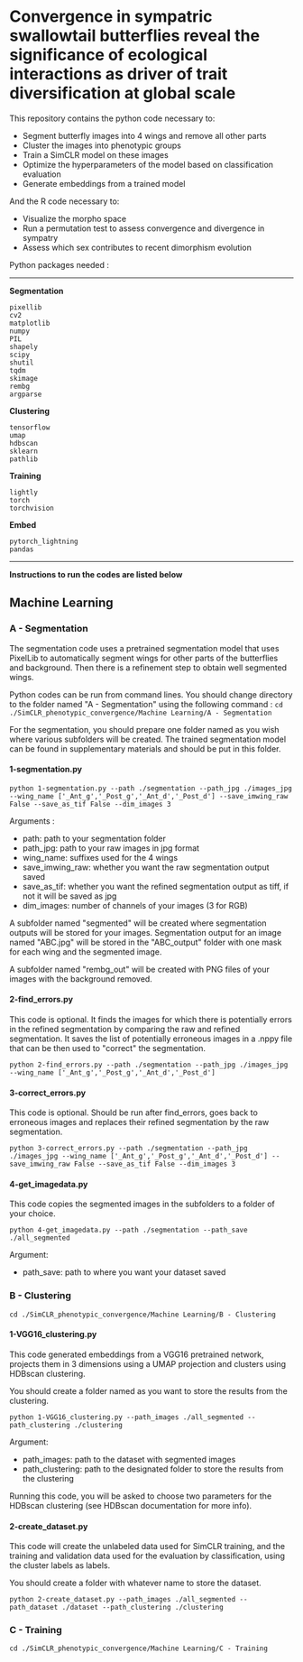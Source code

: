 # Convergence in sympatric swallowtail butterflies reveal the significance of ecological interactions as driver of trait diversification at global scale


This repository contains the python code necessary to: 
- Segment butterfly images into 4 wings and remove all other parts
- Cluster the images into phenotypic groups
- Train a SimCLR model on these images
- Optimize the hyperparameters of the model based on classification evaluation
- Generate embeddings from a trained model

And the R code necessary to:
- Visualize the morpho space
- Run a permutation test to assess convergence and divergence in sympatry
- Assess which sex contributes to recent dimorphism evolution

Python packages needed :

*** 
**Segmentation**

```
pixellib
cv2
matplotlib
numpy
PIL
shapely
scipy
shutil
tqdm
skimage
rembg
argparse
```

**Clustering**

```
tensorflow
umap
hdbscan
sklearn
pathlib
```

**Training**

```
lightly
torch
torchvision
```

**Embed**
```
pytorch_lightning
pandas
```

*** 


**Instructions to run the codes are listed below**

## Machine Learning

### A - Segmentation

The segmentation code uses a pretrained segmentation model that uses PixelLib to automatically segment wings for other parts of the butterflies and background. Then there is a refinement step to obtain well segmented wings.

Python codes can be run from command lines. You should change directory to the folder named "A - Segmentation" using the following command : ```cd ./SimCLR_phenotypic_convergence/Machine Learning/A - Segmentation```


For the segmentation, you should prepare one folder named as you wish where various subfolders will be created. The trained segmentation model can be found in supplementary materials and should be put in this folder.

#### 1-segmentation.py

```
python 1-segmentation.py --path ./segmentation --path_jpg ./images_jpg --wing_name ['_Ant_g','_Post_g','_Ant_d','_Post_d'] --save_imwing_raw False --save_as_tif False --dim_images 3
```

Arguments :
- path: path to your segmentation folder
- path_jpg: path to your raw images in jpg format
- wing_name: suffixes used for the 4 wings
- save_imwing_raw: whether you want the raw segmentation output saved
- save_as_tif: whether you want the refined segmentation output as tiff, if not it will be saved as jpg
- dim_images: number of channels of your images (3 for RGB)

A subfolder named "segmented" will be created where segmentation outputs will be stored for your images. Segmentation output for an image named "ABC.jpg" will be stored in the "ABC_output" folder with one mask for each wing and the segmented image.

A subfolder named "rembg_out" will be created with PNG files of your images with the background removed.

#### 2-find_errors.py

This code is optional. It finds the images for which there is potentially errors in the refined segmentation by comparing the raw and refined segmentation. It saves the list of potentially erroneous images in a .nppy file that can be then used to "correct" the segmentation.


```
python 2-find_errors.py --path ./segmentation --path_jpg ./images_jpg --wing_name ['_Ant_g','_Post_g','_Ant_d','_Post_d']
```

#### 3-correct_errors.py

This code is optional. Should be run after find_errors, goes back to erroneous images and replaces their refined segmentation by the raw segmentation.

```
python 3-correct_errors.py --path ./segmentation --path_jpg ./images_jpg --wing_name ['_Ant_g','_Post_g','_Ant_d','_Post_d'] --save_imwing_raw False --save_as_tif False --dim_images 3
```

#### 4-get_imagedata.py

This code copies the segmented images in the subfolders to a folder of your choice.

```
python 4-get_imagedata.py --path ./segmentation --path_save ./all_segmented
```

Argument:
- path_save: path to where you want your dataset saved 


### B - Clustering

```cd ./SimCLR_phenotypic_convergence/Machine Learning/B - Clustering```

#### 1-VGG16_clustering.py

This code generated embeddings from a VGG16 pretrained network, projects them in 3 dimensions using a UMAP projection and clusters using HDBscan clustering.

You should create a folder named as you want to store the results from the clustering.

```
python 1-VGG16_clustering.py --path_images ./all_segmented --path_clustering ./clustering
```
Argument:
- path_images: path to the dataset with segmented images
- path_clustering: path to the designated folder to store the results from the clustering

Running this code, you will be asked to choose two parameters for the HDBscan clustering (see HDBscan documentation for more info).


#### 2-create_dataset.py

This code will create the unlabeled data used for SimCLR training, and the training and validation data used for the evaluation by classification, using the cluster labels as labels.

You should create a folder with whatever name to store the dataset.

```
python 2-create_dataset.py --path_images ./all_segmented --path_dataset ./dataset --path_clustering ./clustering
```

### C - Training

```cd ./SimCLR_phenotypic_convergence/Machine Learning/C - Training```


